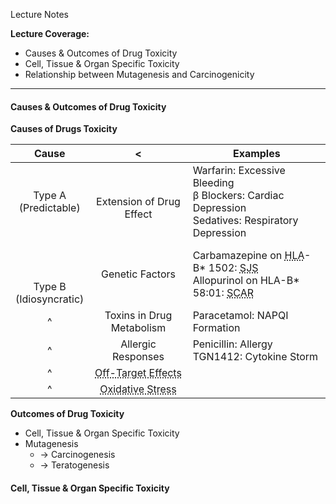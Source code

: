 Lecture Notes

**Lecture Coverage:**
- Causes & Outcomes of Drug Toxicity
- Cell, Tissue & Organ Specific Toxicity
- Relationship between Mutagenesis and Carcinogenicity

---
#### **Causes & Outcomes of Drug Toxicity**
**Causes of Drugs Toxicity**


|                 Cause                 |                                             <                                              | Examples                                                                                                                                                                                                                  |
| :-----------------------------------: | :----------------------------------------------------------------------------------------: | ------------------------------------------------------------------------------------------------------------------------------------------------------------------------------------------------------------------------- |
|        Type A<br>(Predictable)        |                                <br>Extension of Drug Effect                                | Warfarin: Excessive Bleeding<br>β Blockers: Cardiac Depression<br>Sedatives: Respiratory Depression                                                                                                                       |
| <br><br><br>Type B<br>(Idiosyncratic) |                                      Genetic Factors                                       | Carbamazepine on <abbr Title="Human Leukocyte Antigen">HLA</abbr>-B* 1502: <abbr Title="Stevens-Johnson Syndrome">SJS</abbr><br>Allopurinol on HLA-B* 58:01: <abbr Title="Severe Cutaneous Adverse Reactions">SCAR</abbr> |
|                   ^                   |                                 Toxins in Drug Metabolism                                  | Paracetamol: NAPQI Formation                                                                                                                                                                                              |
|                   ^                   |                                     Allergic Responses                                     | Penicillin: Allergy<br>TGN1412: Cytokine Storm                                                                                                                                                                            |
|                   ^                   | <abbr Title="Drug Interaction with Unintended Molecular Targets">Off-Target Effects</abbr> |                                                                                                                                                                                                                           |
|                   ^                   |             <abbr Title="Drug-Induced ROS Generation">Oxidative Stress</abbr>              |                                                                                                                                                                                                                           |
**Outcomes of Drug Toxicity**
- Cell, Tissue & Organ Specific Toxicity
- Mutagenesis
	- → Carcinogenesis
	- → Teratogenesis


#### **Cell, Tissue & Organ Specific Toxicity**
